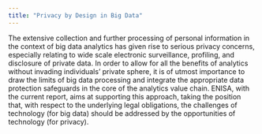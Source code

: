 ```yaml
---
title: "Privacy by Design in Big Data"
---
```


The extensive collection and further processing of personal information in the context of big data analytics has given rise to serious privacy concerns, especially relating to wide scale electronic surveillance, profiling, and disclosure of private data. In order to allow for all the benefits of analytics without invading individuals’ private sphere, it is of utmost importance to draw the limits of big data processing and integrate the appropriate data protection safeguards in the core of the analytics value chain. ENISA, with the current report, aims at supporting this approach, taking the position that, with respect to the underlying legal obligations, the challenges of technology (for big data) should be addressed by the opportunities of technology (for privacy).


